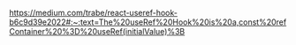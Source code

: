 https://medium.com/trabe/react-useref-hook-b6c9d39e2022#:~:text=The%20useRef%20Hook%20is%20a,const%20refContainer%20%3D%20useRef(initialValue)%3B